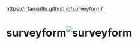 
https://irfansutlu.github.io/surveyform/


# surveyform![surveyform](https://user-images.githubusercontent.com/102031418/183135365-e0a9165a-d5c8-46c7-9232-6c33a561265b.png)
